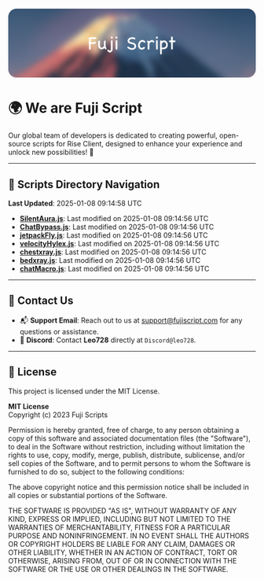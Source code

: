![Banner](.github/b.webp)

# 🌍 **We are Fuji Script**

Our global team of developers is dedicated to creating powerful, open-source scripts for Rise Client, designed to enhance your experience and unlock new possibilities! 🌟

---
<!-- SCRIPTS_NAVIGATION_START -->
## 📂 **Scripts Directory Navigation**

**Last Updated**: 2025-01-08 09:14:58 UTC

- **[SilentAura.js](scripts/SilentAura.js)**: Last modified on 2025-01-08 09:14:56 UTC
- **[ChatBypass.js](scripts/ChatBypass.js)**: Last modified on 2025-01-08 09:14:56 UTC
- **[jetpackFly.js](scripts/jetpackFly.js)**: Last modified on 2025-01-08 09:14:56 UTC
- **[velocityHylex.js](scripts/velocityHylex.js)**: Last modified on 2025-01-08 09:14:56 UTC
- **[chestxray.js](scripts/chestxray.js)**: Last modified on 2025-01-08 09:14:56 UTC
- **[bedxray.js](scripts/bedxray.js)**: Last modified on 2025-01-08 09:14:56 UTC
- **[chatMacro.js](scripts/chatMacro.js)**: Last modified on 2025-01-08 09:14:56 UTC

<!-- SCRIPTS_NAVIGATION_END -->

---

## 💬 **Contact Us**  
- 📬 **Support Email**: Reach out to us at [support@fujiscript.com](mailto:support@fujiscript.com) for any questions or assistance.  
- 💬 **Discord**: Contact **Leo728** directly at `Discord@leo728`.

---

## 📜 **License**

This project is licensed under the MIT License.  

**MIT License**  
Copyright (c) 2023 Fuji Scripts  

Permission is hereby granted, free of charge, to any person obtaining a copy of this software and associated documentation files (the "Software"), to deal in the Software without restriction, including without limitation the rights to use, copy, modify, merge, publish, distribute, sublicense, and/or sell copies of the Software, and to permit persons to whom the Software is furnished to do so, subject to the following conditions:  

The above copyright notice and this permission notice shall be included in all copies or substantial portions of the Software.  

THE SOFTWARE IS PROVIDED "AS IS", WITHOUT WARRANTY OF ANY KIND, EXPRESS OR IMPLIED, INCLUDING BUT NOT LIMITED TO THE WARRANTIES OF MERCHANTABILITY, FITNESS FOR A PARTICULAR PURPOSE AND NONINFRINGEMENT. IN NO EVENT SHALL THE AUTHORS OR COPYRIGHT HOLDERS BE LIABLE FOR ANY CLAIM, DAMAGES OR OTHER LIABILITY, WHETHER IN AN ACTION OF CONTRACT, TORT OR OTHERWISE, ARISING FROM, OUT OF OR IN CONNECTION WITH THE SOFTWARE OR THE USE OR OTHER DEALINGS IN THE SOFTWARE.  
